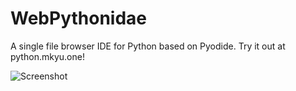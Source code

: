 # WebPythonidae
A single file browser IDE for Python based on Pyodide.
Try it out at python.mkyu.one!

![Screenshot](https://repository-images.githubusercontent.com/941984246/db6ac9ad-aa50-4587-81ea-784ea230e323)
